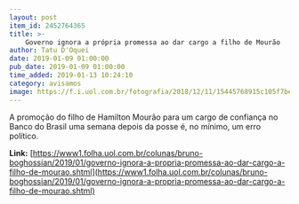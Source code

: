 ```yaml
---
layout: post
item_id: 2452764365
title: >-
    Governo ignora a própria promessa ao dar cargo a filho de Mourão
author: Tatu D'Oquei
date: 2019-01-09 01:00:00
pub_date: 2019-01-09 01:00:00
time_added: 2019-01-13 10:24:10
category: avisamos
image: https://f.i.uol.com.br/fotografia/2018/12/11/15445768915c105f7be9155_1544576891_3x2_rt.jpg
---
```


A promoção do filho de Hamilton Mourão para um cargo de confiança no Banco do Brasil uma semana depois da posse é, no mínimo, um erro político.

**Link:** [https://www1.folha.uol.com.br/colunas/bruno-boghossian/2019/01/governo-ignora-a-propria-promessa-ao-dar-cargo-a-filho-de-mourao.shtml](https://www1.folha.uol.com.br/colunas/bruno-boghossian/2019/01/governo-ignora-a-propria-promessa-ao-dar-cargo-a-filho-de-mourao.shtml)

